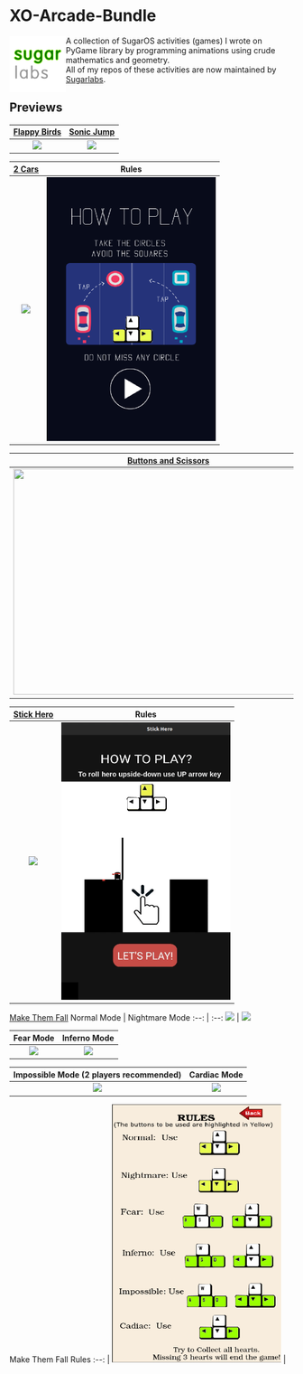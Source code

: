 # XO-Arcade-Bundle

[<img align="left" ahref="" src="/blobs/sugarlabs.png" width="100" height="100" />](https://github.com/sugarlabs)
A collection of SugarOS activities (games) I wrote on PyGame library by programming animations using crude mathematics and geometry. <br>
All of my repos of these activities are now maintained by [Sugarlabs](https://github.com/sugarlabs).

## Previews

[Flappy Birds](https://github.com/sugarlabs/flappy-birds-activity) | [Sonic Jump](https://github.com/sugarlabs/sonic-jump-activity)
:--: | :--:
<img src="/blobs/flappy.gif" width="300" /> | <img src="/blobs/sonic.gif" width="300" />

[2 Cars](https://github.com/sugarlabs/2-cars-activity) | Rules
:--: | :--:
<img src="/blobs/2_cars.gif" width="300" /> | <img src="/blobs/2_cars_rules.png" width="300" />

[Buttons and Scissors](https://github.com/sugarlabs/buttons-and-scissors-activity) |  Rules
:--: | :--:
<img src="/blobs/button_and_scissors.gif" height="400" width="550" /> | <img src="/blobs/bns_rules.png" height="400" width="400" />

[Stick Hero](https://github.com/sugarlabs/stick-hero-activity) | Rules
:--: | :--:
<img src="/blobs/stick_hero.gif" width="300" /> | <img src="/blobs/stick_hero_rules.gif" width="300" />

[Make Them Fall](https://github.com/sugarlabs/make-them-fall-activity)
Normal Mode | Nightmare Mode
:--: | :--:
<img src="/blobs/make_them_normal.gif" width="300" /> | <img src="/blobs/make_them_nightmare.gif" width="300" />

Fear Mode | Inferno Mode
:--: | :--:
<img src="/blobs/make_them_fear.gif" width="300" /> | <img src="/blobs/make_them_inferno.gif" width="300" />

Impossible Mode (2 players recommended) | Cardiac Mode
:--: | :--:
<img src="/blobs/make_them_impossible.gif" width="300" /> | <img src="/blobs/make_them_cardiac.gif" width="300" />

Make Them Fall Rules
:--: |
<img src="/blobs/make_them_rules.png" width="300" /> | 

<br>